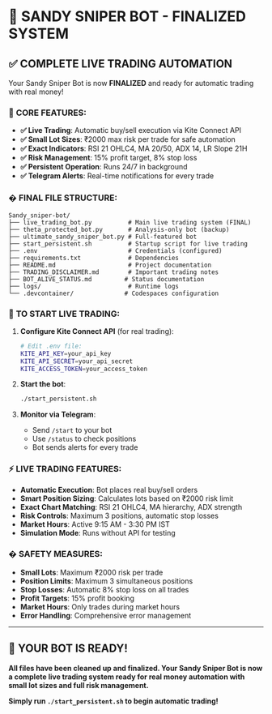# 🚀 SANDY SNIPER BOT - FINALIZED SYSTEM

## ✅ COMPLETE LIVE TRADING AUTOMATION

Your Sandy Sniper Bot is now **FINALIZED** and ready for automatic trading with real money!

### 🎯 **CORE FEATURES:**
- **✅ Live Trading**: Automatic buy/sell execution via Kite Connect API
- **✅ Small Lot Sizes**: ₹2000 max risk per trade for safe automation
- **✅ Exact Indicators**: RSI 21 OHLC4, MA 20/50, ADX 14, LR Slope 21H
- **✅ Risk Management**: 15% profit target, 8% stop loss
- **✅ Persistent Operation**: Runs 24/7 in background
- **✅ Telegram Alerts**: Real-time notifications for every trade

### � **FINAL FILE STRUCTURE:**
```
Sandy_sniper-bot/
├── live_trading_bot.py          # Main live trading system (FINAL)
├── theta_protected_bot.py       # Analysis-only bot (backup)
├── ultimate_sandy_sniper_bot.py # Full-featured bot
├── start_persistent.sh          # Startup script for live trading
├── .env                         # Credentials (configured)
├── requirements.txt             # Dependencies
├── README.md                    # Project documentation
├── TRADING_DISCLAIMER.md        # Important trading notes
├── BOT_ALIVE_STATUS.md         # Status documentation
├── logs/                        # Runtime logs
└── .devcontainer/              # Codespaces configuration
```

### 🚀 **TO START LIVE TRADING:**

1. **Configure Kite Connect API** (for real trading):
   ```bash
   # Edit .env file:
   KITE_API_KEY=your_api_key
   KITE_API_SECRET=your_api_secret
   KITE_ACCESS_TOKEN=your_access_token
   ```

2. **Start the bot**:
   ```bash
   ./start_persistent.sh
   ```

3. **Monitor via Telegram**:
   - Send `/start` to your bot
   - Use `/status` to check positions
   - Bot sends alerts for every trade

### ⚡ **LIVE TRADING FEATURES:**

- **Automatic Execution**: Bot places real buy/sell orders
- **Smart Position Sizing**: Calculates lots based on ₹2000 risk limit
- **Exact Chart Matching**: RSI 21 OHLC4, MA hierarchy, ADX strength
- **Risk Controls**: Maximum 3 positions, automatic stop losses
- **Market Hours**: Active 9:15 AM - 3:30 PM IST
- **Simulation Mode**: Runs without API for testing

### �️ **SAFETY MEASURES:**

- **Small Lots**: Maximum ₹2000 risk per trade
- **Position Limits**: Maximum 3 simultaneous positions
- **Stop Losses**: Automatic 8% stop loss on all trades
- **Profit Targets**: 15% profit booking
- **Market Hours**: Only trades during market hours
- **Error Handling**: Comprehensive error management

---

## 🎉 **YOUR BOT IS READY!**

**All files have been cleaned up and finalized. Your Sandy Sniper Bot is now a complete live trading system ready for real money automation with small lot sizes and full risk management.**

**Simply run `./start_persistent.sh` to begin automatic trading!**
